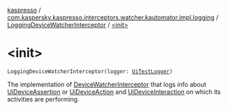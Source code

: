 [kaspresso](../../index.md) / [com.kaspersky.kaspresso.interceptors.watcher.kautomator.impl.logging](../index.md) / [LoggingDeviceWatcherInterceptor](index.md) / [&lt;init&gt;](./-init-.md)

# &lt;init&gt;

`LoggingDeviceWatcherInterceptor(logger: `[`UiTestLogger`](../../com.kaspersky.kaspresso.logger/-ui-test-logger.md)`)`

The implementation of [DeviceWatcherInterceptor](../../com.kaspersky.kaspresso.interceptors.watcher.kautomator/-device-watcher-interceptor.md) that logs info about [UiDeviceAssertion](#) or [UiDeviceAction](#)
and [UiDeviceInteraction](#) on which its activities are performing.

